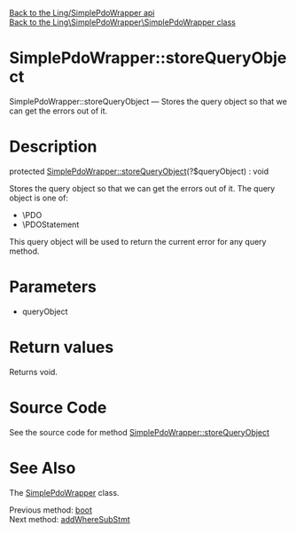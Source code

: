 [Back to the Ling/SimplePdoWrapper api](https://github.com/lingtalfi/SimplePdoWrapper/blob/master/doc/api/Ling/SimplePdoWrapper.md)<br>
[Back to the Ling\SimplePdoWrapper\SimplePdoWrapper class](https://github.com/lingtalfi/SimplePdoWrapper/blob/master/doc/api/Ling/SimplePdoWrapper/SimplePdoWrapper.md)


SimplePdoWrapper::storeQueryObject
================



SimplePdoWrapper::storeQueryObject — Stores the query object so that we can get the errors out of it.




Description
================


protected [SimplePdoWrapper::storeQueryObject](https://github.com/lingtalfi/SimplePdoWrapper/blob/master/doc/api/Ling/SimplePdoWrapper/SimplePdoWrapper/storeQueryObject.md)(?$queryObject) : void




Stores the query object so that we can get the errors out of it.
The query object is one of:

- \PDO
- \PDOStatement


This query object will be used to return the current error for any query method.




Parameters
================


- queryObject

    


Return values
================

Returns void.








Source Code
===========
See the source code for method [SimplePdoWrapper::storeQueryObject](https://github.com/lingtalfi/SimplePdoWrapper/blob/master/SimplePdoWrapper.php#L364-L367)


See Also
================

The [SimplePdoWrapper](https://github.com/lingtalfi/SimplePdoWrapper/blob/master/doc/api/Ling/SimplePdoWrapper/SimplePdoWrapper.md) class.

Previous method: [boot](https://github.com/lingtalfi/SimplePdoWrapper/blob/master/doc/api/Ling/SimplePdoWrapper/SimplePdoWrapper/boot.md)<br>Next method: [addWhereSubStmt](https://github.com/lingtalfi/SimplePdoWrapper/blob/master/doc/api/Ling/SimplePdoWrapper/SimplePdoWrapper/addWhereSubStmt.md)<br>

